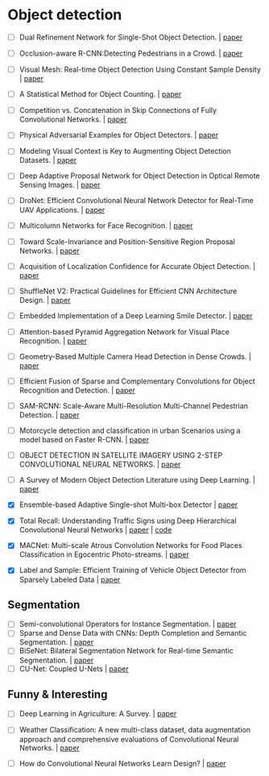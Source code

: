 # Object detection

- [ ] Dual Refinement Network for Single-Shot Object Detection. | [paper](https://arxiv.org/pdf/1807.08638.pdf)
- [ ] Occlusion-aware R-CNN:Detecting Pedestrians in a Crowd. | [paper](https://arxiv.org/pdf/1807.08407.pdf)
- [ ] Visual Mesh: Real-time Object Detection Using Constant Sample Density | [paper](https://arxiv.org/pdf/1807.08405.pdf)
- [ ] A Statistical Method for Object Counting. | [paper](https://arxiv.org/ftp/arxiv/papers/1807/1807.08335.pdf)
- [ ] Competition vs. Concatenation in Skip Connections of Fully Convolutional Networks. | [paper](https://arxiv.org/pdf/1807.07803.pdf)
- [ ] Physical Adversarial Examples for Object Detectors. | [paper](https://arxiv.org/pdf/1807.07769.pdf)
- [ ] Modeling Visual Context is Key to Augmenting Object Detection Datasets. | [paper](https://arxiv.org/pdf/1807.07428.pdf)
- [ ] Deep Adaptive Proposal Network for Object Detection in Optical Remote Sensing Images. | [paper](https://arxiv.org/pdf/1807.07327.pdf)
- [ ] DroNet: Efficient Convolutional Neural Network Detector for Real-Time UAV Applications. | [paper](https://arxiv.org/pdf/1807.06789.pdf)
- [ ] Multicolumn Networks for Face Recognition. | [paper](https://arxiv.org/pdf/1807.09192.pdf) 
- [ ] Toward Scale-Invariance and Position-Sensitive Region Proposal Networks. | [paper](https://arxiv.org/pdf/1807.09528.pdf)
- [ ] Acquisition of Localization Confidence for Accurate Object Detection. | [paper](https://arxiv.org/pdf/1807.11590.pdf)
- [ ] ShuffleNet V2: Practical Guidelines for Efficient CNN Architecture Design. | [paper](https://arxiv.org/pdf/1807.11164.pdf)
- [ ] Embedded Implementation of a Deep Learning Smile Detector. | [paper](https://arxiv.org/pdf/1807.10570.pdf)
- [ ] Attention-based Pyramid Aggregation Network for Visual Place Recognition. | [paper](https://arxiv.org/pdf/1808.00288.pdf)
- [ ] Geometry-Based Multiple Camera Head Detection in Dense Crowds. | [paper](https://arxiv.org/pdf/1808.00856.pdf)
- [ ] Efficient Fusion of Sparse and Complementary Convolutions for Object Recognition and Detection. | [paper](https://arxiv.org/pdf/1808.02167.pdf)
- [ ] SAM-RCNN: Scale-Aware Multi-Resolution Multi-Channel Pedestrian Detection. | [paper](https://arxiv.org/pdf/1808.02246.pdf)
- [ ] Motorcycle detection and classification in urban Scenarios using a model based on Faster R-CNN. | [paper](https://arxiv.org/ftp/arxiv/papers/1808/1808.02299.pdf)
- [ ] OBJECT DETECTION IN SATELLITE IMAGERY USING 2-STEP CONVOLUTIONAL NEURAL NETWORKS. | [paper](https://arxiv.org/pdf/1808.02996.pdf)
- [ ] A Survey of Modern Object Detection Literature using Deep Learning. | [paper](https://arxiv.org/pdf/1808.07256.pdf)
- [x] Ensemble-based Adaptive Single-shot Multi-box Detector | [paper](https://arxiv.org/pdf/1808.05727.pdf)
- [x] Total Recall: Understanding Traffic Signs using Deep Hierarchical Convolutional Neural Networks | [paper](https://arxiv.org/pdf/1808.10524.pdf) | [code](https://github.com/Sourajit2110/DilatedSkipTotalRecall)
- [x] MACNet: Multi-scale Atrous Convolution Networks for Food Places Classification in Egocentric Photo-streams. | [paper](https://arxiv.org/pdf/1808.09829.pdf)
- [x] Label and Sample: Efficient Training of Vehicle Object Detector from Sparsely Labeled Data | [paper](https://arxiv.org/pdf/1808.08603.pdf)


## Segmentation

- [ ] Semi-convolutional Operators for Instance Segmentation. | [paper](https://arxiv.org/pdf/1807.10712.pdf)
- [ ] Sparse and Dense Data with CNNs: Depth Completion and Semantic Segmentation. | [paper](https://arxiv.org/pdf/1808.00769.pdf)
- [ ] BiSeNet: Bilateral Segmentation Network for Real-time Semantic Segmentation. | [paper](https://arxiv.org/pdf/1808.00897.pdf)
- [ ] CU-Net: Coupled U-Nets | [paper](https://arxiv.org/pdf/1808.06521.pdf)

## Funny & Interesting

- [ ] Deep Learning in Agriculture: A Survey. | [paper](https://arxiv.org/ftp/arxiv/papers/1807/1807.11809.pdf)
- [ ] Weather Classification: A new multi-class dataset, data augmentation approach and comprehensive evaluations of Convolutional Neural Networks. | [paper](https://arxiv.org/pdf/1808.00588.pdf)
- [ ] How do Convolutional Neural Networks Learn Design? | [paper](https://arxiv.org/pdf/1808.08402.pdf)

